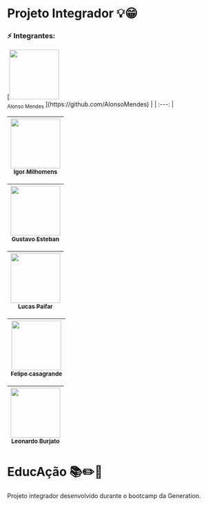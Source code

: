 # Projeto Integrador 💡😁 

### ⚡ Integrantes:  </b> </summary>
<div align = "left">
[<img src="https://avatars.githubusercontent.com/u/64035001?s=460&u=e0bdede595e70528fed1b2ea5ba820fdc2086a82&v=4=" width=115 > <br> <sub> Alonso Mendes </sub>](https://github.com/AlonsoMendes) |
| :---: |

[<img src="https://avatars.githubusercontent.com/u/61119600?s=460&u=d03ac10747708c323c064d8772de3beef798d9ca&v=4=" width=115 > <br> <sub> Igor Milhomens </sub>]( https://github.com/igorMilhomens) |
| :---: | 

[<img src="https://avatars.githubusercontent.com/u/62370227?s=460&u=aef2f04f5d371b2a7056f781878356c3343d96c5&v=4=" width=115 > <br> <sub> Gustavo Esteban </sub>]( https://github.com/Gustavo-Esteban) |
| :---: | 

[<img src="https://avatars.githubusercontent.com/u/77505985?s=400&v=4=" width=115 > <br> <sub> Lucas Paifar </sub>]( https://github.com/lpaifar) |
| :---: | 

[<img src="https://avatars.githubusercontent.com/u/77506504?s=460&u=0c04ea63bbf6db5715a44710db43390789e8801d&v=4=" width=115 > <br> <sub> Felipe casagrande </sub>](https://github.com/fehcasa) |
| :---: | 

[<img src="https://avatars.githubusercontent.com/u/77284989?s=400&v=4" width=115 > <br> <sub> Leonardo Burjato </sub>](https://github.com/qbleonardo) |
| :---: | 
</div>	


# EducAção 📚✏️📖
Projeto integrador desenvolvido durante o bootcamp da Generation.


